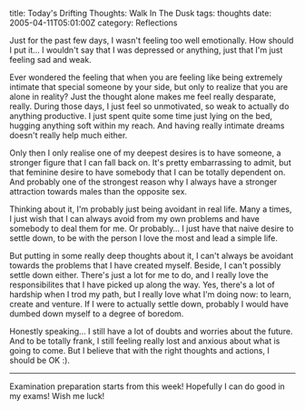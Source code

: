 title: Today's Drifting Thoughts: Walk In The Dusk
tags: thoughts
date: 2005-04-11T05:01:00Z
category: Reflections

Just for the past few days, I wasn't feeling too well emotionally. How should I put it… I wouldn't say that I was depressed or anything, just that I'm just feeling sad and weak.

Ever wondered the feeling that when you are feeling like being extremely intimate that special someone by your side, but only to realize that you are alone in reality? Just the thought alone makes me feel really desparate, really. During those days, I just feel so unmotivated, so weak to actually do anything productive. I just spent quite some time just lying on the bed, hugging anything soft within my reach. And having really intimate dreams doesn't really help much either.

Only then I only realise one of my deepest desires is to have someone, a stronger figure that I can fall back on. It's pretty embarrassing to admit, but that feminine desire to have somebody that I can be totally dependent on. And probably one of the strongest reason why I always have a stronger attraction towards males than the opposite sex.

Thinking about it, I'm probably just being avoidant in real life. Many a times, I just wish that I can always avoid from my own problems and have somebody to deal them for me. Or probably… I just have that naive desire to settle down, to be with the person I love the most and lead a simple life.

But putting in some really deep thoughts about it, I can't always be avoidant towards the problems that I have created myself. Beside, I can't possibly settle down either. There's just a lot for me to do, and I really love the responsibilites that I have picked up along the way. Yes, there's a lot of hardship when I trod my path, but I really love what I'm doing now: to learn, create and venture. If I were to actually settle down, probably I would have dumbed down myself to a degree of boredom.

Honestly speaking… I still have a lot of doubts and worries about the future. And to be totally frank, I still feeling really lost and anxious about what is going to come. But I believe that with the right thoughts and actions, I should be OK :).

---

Examination preparation starts from this week! Hopefully I can do good in my exams! Wish me luck!
